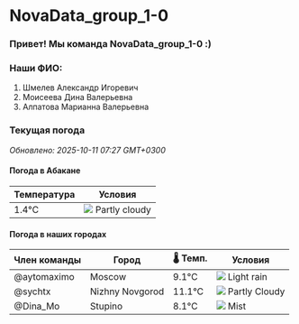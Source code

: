 # NovaData_group_1-0
### Привет! Мы команда NovaData_group_1-0 :)

### Наши ФИО:
1. Шмелев Александр Игоревич
2. Моисеева Дина Валерьевна
3. Алпатова Марианна Валерьевна

### Текущая погода
<!-- WEATHER:START -->
_Обновлено: 2025-10-11 07:27 GMT+0300_

#### Погода в Абакане

| Температура | Условия |
|-------------|----------|
| 1.4°C     | ![](https://cdn.weatherapi.com/weather/64x64/day/116.png) Partly cloudy |

#### Погода в наших городах

| Член команды  | Город               | 🌡️ Темп.  | Условия          |
|---------------|---------------------|-----------|--------------------|
| @aytomaximo    | Moscow              |    9.1°C | ![](https://cdn.weatherapi.com/weather/64x64/day/296.png) Light rain   |
| @sychtx        | Nizhny Novgorod     |   11.1°C | ![](https://cdn.weatherapi.com/weather/64x64/day/116.png) Partly Cloudy |
| @Dina_Mo       | Stupino             |    8.1°C | ![](https://cdn.weatherapi.com/weather/64x64/day/143.png) Mist         |

<!-- WEATHER:END -->
